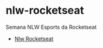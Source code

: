 # nlw-rocketseat
Semana NLW Esports da Rocketseat

<ul>
  <li><a href="https://github.com/luistomasini/nlw-rocketseat/index.html">Nlw Rocketseat</li>
</ul>
